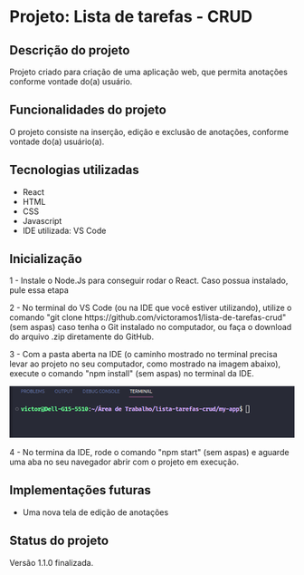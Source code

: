 <h1>Projeto: Lista de tarefas - CRUD</h1>


<h2>Descrição do projeto</h2>

<p>Projeto criado para criação de uma aplicação web, que permita anotações conforme vontade do(a) usuário.</p>

<h2>Funcionalidades do projeto</h2>

<p>O projeto consiste na inserção, edição e exclusão de anotações, conforme vontade do(a) usuário(a).</p>

<h2>Tecnologias utilizadas</h2>

<ul>
    <li>React</li>
    <li>HTML</li>
    <li>CSS</li>
    <li>Javascript</li>
    <li>IDE utilizada: VS Code</li>
</ul>

<h2>Inicialização</h2>

<p>1 - Instale o Node.Js para conseguir rodar o React. Caso possua instalado, pule essa etapa</p>

<p>2 - No terminal do VS Code (ou na IDE que você estiver utilizando), utilize o comando "git clone https://github.com/victoramos1/lista-de-tarefas-crud" (sem aspas) caso tenha o Git instalado no computador, ou faça o download do arquivo .zip diretamente do GitHub.</p>

<p>3 - Com a pasta aberta na IDE (o caminho mostrado no terminal precisa levar ao projeto no seu computador, como mostrado na imagem abaixo), execute o comando "npm install" (sem aspas) no terminal da IDE.</p>
<img src="./src/img/caminho.png">

<p>4 - No termina da IDE, rode o comando "npm start" (sem aspas) e aguarde uma aba no seu navegador abrir com o projeto em execução.</p>

<h2>Implementações futuras</h2>

<ul>
    <li>Uma nova tela de edição de anotações</li>
</ul>

<h2>Status do projeto</h2>

<p>Versão 1.1.0 finalizada.</p>
